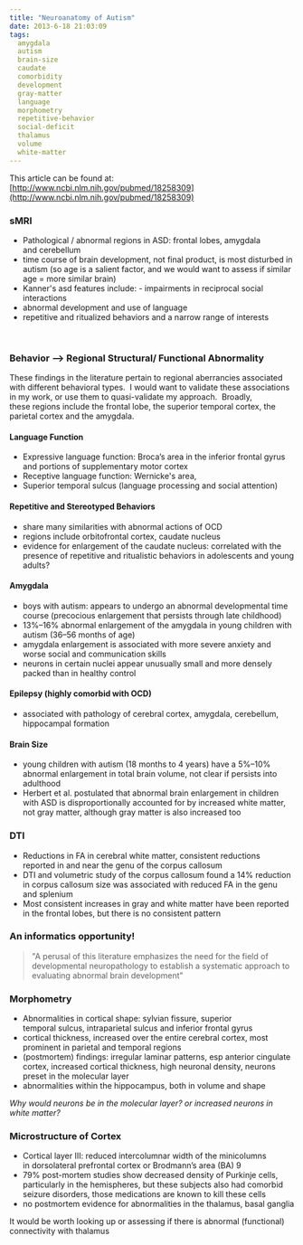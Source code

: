 ```yaml
---
title: "Neuroanatomy of Autism"
date: 2013-6-18 21:03:09
tags:
  amygdala
  autism
  brain-size
  caudate
  comorbidity
  development
  gray-matter
  language
  morphometry
  repetitive-behavior
  social-deficit
  thalamus
  volume
  white-matter
---
```



This article can be found at: [http://www.ncbi.nlm.nih.gov/pubmed/18258309](http://www.ncbi.nlm.nih.gov/pubmed/18258309)

### sMRI

- Pathological / abnormal regions in ASD: frontal lobes, amygdala and cerebellum
- time course of brain development, not final product, is most disturbed in autism (so age is a salient factor, and we would want to assess if similar age = more similar brain)
- Kanner's asd features include: - impairments in reciprocal social interactions
- abnormal development and use of language
- repetitive and ritualized behaviors and a narrow range of interests

 

### Behavior --> Regional Structural/ Functional Abnormality

These findings in the literature pertain to regional aberrancies associated with different behavioral types.  I would want to validate these associations in my work, or use them to quasi-validate my approach.  Broadly, these regions include the frontal lobe, the superior temporal cortex, the parietal cortex and the amygdala.

#### Language Function

- Expressive language function: Broca’s area in the inferior frontal gyrus and portions of supplementary motor cortex
- Receptive language function: Wernicke's area,
- Superior temporal sulcus (language processing and social attention)

#### Repetitive and Stereotyped Behaviors

- share many similarities with abnormal actions of OCD
- regions include orbitofrontal cortex, caudate nucleus
- evidence for enlargement of the caudate nucleus: correlated with the presence of repetitive and ritualistic behaviors in adolescents and young adults?

#### Amygdala

- boys with autism: appears to undergo an abnormal developmental time course (precocious enlargement that persists through late childhood)
- 13%–16% abnormal enlargement of the amygdala in young children with autism (36–56 months of age)
- amygdala enlargement is associated with more severe anxiety and worse social and communication skills
- neurons in certain nuclei appear unusually small and more densely packed than in healthy control

#### Epilepsy (highly comorbid with OCD)

- associated with pathology of cerebral cortex, amygdala, cerebellum, hippocampal formation

#### Brain Size

- young children with autism (18 months to 4 years) have a 5%–10% abnormal enlargement in total brain volume, not clear if persists into adulthood
- Herbert et al. postulated that abnormal brain enlargement in children with ASD is disproportionally accounted for by increased white matter, not gray matter, although gray matter is also increased too

### 

### DTI

- Reductions in FA in cerebral white matter, consistent reductions reported in and near the genu of the corpus callosum
- DTI and volumetric study of the corpus callosum found a 14% reduction in corpus callosum size was associated with reduced FA in the genu and splenium
- Most consistent increases in gray and white matter have been reported in the frontal lobes, but there is no consistent pattern

### An informatics opportunity!

> "A perusal of this literature emphasizes the need for the field of developmental neuropathology to establish a systematic approach to evaluating abnormal brain development"

### 

### Morphometry

- Abnormalities in cortical shape: sylvian fissure, superior temporal sulcus, intraparietal sulcus and inferior frontal gyrus
- cortical thickness, increased over the entire cerebral cortex, most prominent in parietal and temporal regions
- (postmortem) findings: irregular laminar patterns, esp anterior cingulate cortex, increased cortical thickness, high neuronal density, neurons preset in the molecular layer
- abnormalities within the hippocampus, both in volume and shape

*Why would neurons be in the molecular layer? or increased neurons in white matter?*

### 

### Microstructure of Cortex

- Cortical layer III: reduced intercolumnar width of the minicolumns in dorsolateral prefrontal cortex or Brodmann’s area (BA) 9
- 79% post-mortem studies show decreased density of Purkinje cells, particularly in the hemispheres, but these subjects also had comorbid seizure disorders, those medications are known to kill these cells
- no postmortem evidence for abnormalities in the thalamus, basal ganglia

It would be worth looking up or assessing if there is abnormal (functional) connectivity with thalamus


